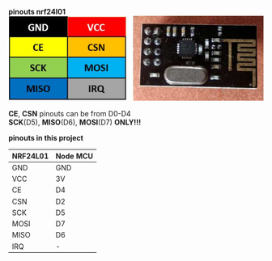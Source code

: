 **pinouts nrf24l01**<br>
<img src="https://github.com/DavydenkoAnton/Arduino/blob/master/eva/points/panchenko/bathroom/airHumTemp/uno/images/Pinout-of-nRF24L01.png"  width="517" height="168"><br>

**CE**, **CSN** pinouts can be from D0-D4<br>
**SCK**(D5), **MISO**(D6), **MOSI**(D7) **ONLY!!!**<br>

**pinouts in this project**<br>

NRF24L01 | Node MCU
-------- | -----------
GND  | GND
VCC  | 3V
CE   | D4
CSN  | D2
SCK  | D5
MOSI | D7
MISO | D6
IRQ  | -
